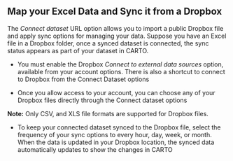 ## Map your Excel Data and Sync it from a Dropbox

The _Connect dataset_ URL option allows you to import a public Dropbox file and apply sync options for managing your data. Suppose you have an Excel file in a Dropbox folder, once a synced dataset is connected, the sync status appears as part of your dataset in CARTO.

- You must enable the Dropbox _Connect to external data sources_ option, available from your account options. There is also a shortcut to connect to Dropbox from the Connect Dataset options

- Once you allow access to your account, you can choose any of your Dropbox files directly through the Connect dataset options

**Note:** Only CSV, and XLS file formats are supported for Dropbox files.

- To keep your connected dataset synced to the Dropbox file, select the frequency of your sync options to every hour, day, week, or month. When the data is updated in your Dropbox location, the synced data automatically updates to show the changes in CARTO